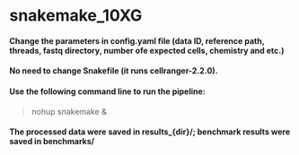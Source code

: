 # snakemake_10XG
#### Change the parameters in config.yaml file (data ID, reference path, threads, fastq directory, number ofe expected cells, chemistry and etc.)
#### No need to change Snakefile (it runs cellranger-2.2.0).
#### Use the following command line to run the pipeline:
> nohup snakemake &
#### The processed data were saved in results_{dir}/; benchmark results were saved in benchmarks/ 
